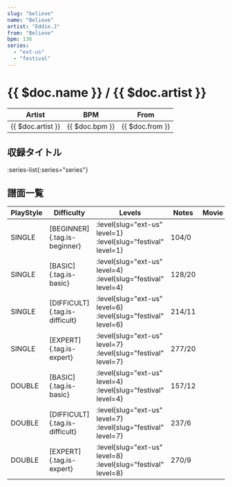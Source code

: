 ```yaml
---
slug: "believe"
name: "Believe"
artist: "Eddie.J"
from: "Believe"
bpm: 136
series:
  - "ext-us"
  - "festival"
---
```


# {{ $doc.name }} / {{ $doc.artist }}

|Artist|BPM|From|
|------|---|----|
|{{ $doc.artist }}|{{ $doc.bpm }}|{{ $doc.from }}|

## 収録タイトル

:series-list{:series="series"}

## 譜面一覧

|PlayStyle|Difficulty|Levels|Notes|Movie|
|---------|----------|------|-----|-----|
|SINGLE|[BEGINNER]{.tag.is-beginner}|:level{slug="ext-us" level=1} :level{slug="festival" level=1}|104/0||
|SINGLE|[BASIC]{.tag.is-basic}|:level{slug="ext-us" level=4} :level{slug="festival" level=4}|128/20||
|SINGLE|[DIFFICULT]{.tag.is-difficult}|:level{slug="ext-us" level=6} :level{slug="festival" level=6}|214/11||
|SINGLE|[EXPERT]{.tag.is-expert}|:level{slug="ext-us" level=7} :level{slug="festival" level=7}|277/20||
|DOUBLE|[BASIC]{.tag.is-basic}|:level{slug="ext-us" level=4} :level{slug="festival" level=4}|157/12||
|DOUBLE|[DIFFICULT]{.tag.is-difficult}|:level{slug="ext-us" level=7} :level{slug="festival" level=7}|237/6||
|DOUBLE|[EXPERT]{.tag.is-expert}|:level{slug="ext-us" level=8} :level{slug="festival" level=8}|270/9||
